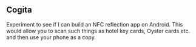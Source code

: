 ## Cogita
Experiment to see if I can build an NFC reflection app on Android. This would allow you to scan such things as hotel key cards, Oyster cards etc. and then use your phone as a copy.
